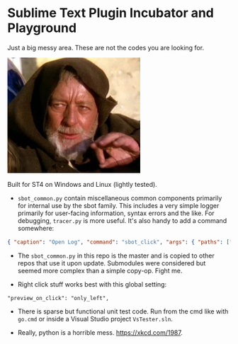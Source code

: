 # Sublime Text Plugin Incubator and Playground

Just a big messy area. These are not the codes you are looking for.

![owk](owk.jpg)

Built for ST4 on Windows and Linux (lightly tested).


- `sbot_common.py` contain miscellaneous common components primarily for internal use by the sbot family.
  This includes a very simple logger primarily for user-facing information, syntax errors and the
  like. For debugging, `tracer.py` is more useful. It's also handy to add a command somewhere:
``` json
{ "caption": "Open Log", "command": "sbot_click", "args": { "paths": ["$APPDATA\\Sublime Text\\Packages\\User\\.SbotStore\\sbot.log"]} },
```

- The `sbot_common.py` in this repo is the master and is copied to other repos that use it upon update.
  Submodules were considered but seemed more complex than a simple copy-op. Fight me.

- Right click stuff works best with this global setting:
```
"preview_on_click": "only_left",
```

- There is sparse but functional unit test code. Run from the cmd like with `go.cmd` or inside a
  Visual Studio project `VsTester.sln`.
  
- Really, python is a horrible mess. https://xkcd.com/1987.

